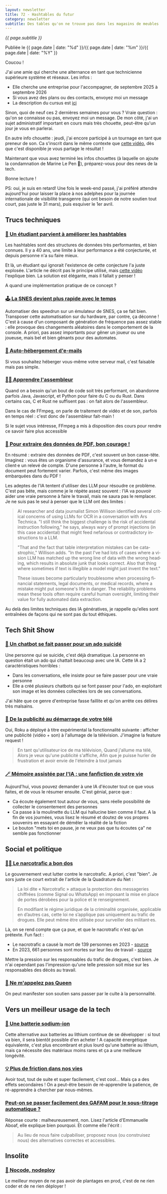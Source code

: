 ```yaml
---
layout: newsletter
title: 72 - Hashtables du futur
category: newsletter
subtitle: Des tables qu'on ne trouve pas dans les magasins de meubles
---
```

*{{ page.subtitle }}*
<div class="date">
Publiée le {{ page.date | date: "%d" }}/{{ page.date | date: "%m" }}/{{ page.date | date: "%Y" }}
</div>

Coucou !

J'ai une amie qui cherche une alternance en tant que technicienne supérieure système et réseaux.
Les infos : 
- Elle cherche une entreprise pour l'accompagner, de septembre 2025 à septembre 2026
- Si vous avez des plans ou des contacts, envoyez moi un message
- La description du cursus est [ici](https://www.cefim.eu/formations/technicien-superieur-systemes-et-reseaux/)

Sinon, quoi de neuf ces 2 dernières semaines pour vous ?
Vraie question : qu'on se connaisse ou pas, envoyez moi un message.
De mon côté, j'ai un sujet administratif important en cours mais très chouette, peut-être qu'un jour je vous en parlerai.

En autre info chouette : jeudi, j'ai encore participé à un tournage en tant que preneur de son.
Ca s'inscrit dans le même contexte que [cette vidéo](https://www.youtube.com/watch?v=dZBuUoNoWj4), dès que c'est disponible je vous partage le résultat !

Maintenant que vous avez terminé les infos chouettes (à laquelle on ajoute la condamnation de Marine Le Pen 🎉), préparez-vous pour des news de la tech.

Bonne lecture !

PS: oui, je suis en retard! Une fois le week-end passé, j'ai préféré attendre aujourd'hui pour laisser la place à nos adelphes pour la journée internationale de visibilité transgenre (qui ont besoin de notre soutien tout court, pas juste le 31 mars), puis esquiver le 1er avril.

## Trucs techniques
### [🤯 Un étudiant parvient à améliorer les hashtables](https://www.quantamagazine.org/undergraduate-upends-a-40-year-old-data-science-conjecture-20250210/)
Les hashtables sont des structures de données très performantes, et bien connues.
Il y a 40 ans, une limite à leur performance a été conjecturée, et depuis personne n'a su faire mieux.

Et là, un étudiant qui ignorait l'existence de cette conjecture l'a juste explosée.
L'article ne décrit pas le principe utilisé, mais [cette vidéo](https://www.youtube.com/watch?v=ArQNyOU1hyE) l'explique bien.
La solution est élégante, mais il fallait y penser !

A quand une implémentation pratique de ce concept ?

### [🕹️ La SNES devient plus rapide avec le temps](https://arstechnica.com/gaming/2025/03/this-small-snes-timing-issue-is-causing-big-speedrun-problems/)
Automatiser des speedrun sur un émulateur de SNES, ça se fait bien.
Transposer cette automatisation sur du hardware, par contre, ça déconne !
C'est à cause d'un composant de génération de fréquence pas assez stable : elle provoque des changements aléatoires dans le comportement de la console.
A priori, pas assez importants pour gêner un joueur ou une joueuse, mais bel et bien gênants pour des automates.

### [📧 Auto-hébergement d'e-mails](https://nilsnh.no/2023/09/02/celebrating-8-years-of-self-hosting-mail-in-a-box/)
Si vous souhaitez héberger vous-même votre serveur mail, c'est faisable mais pas simple.

### [👩‍💻 Apprendre l'assembleur](https://github.com/FFmpeg/asm-lessons)
Quand on a besoin qu'un bout de code soit très performant, on abandonne parfois Java, Javascript, et Python pour faire du C ou du Rust.
Dans certains cas, C et Rust ne suffisent pas : on fait alors de l'assembleur.

Dans le cas de FFmpeg, on parle de traitement de vidéo et de son, parfois en temps réel : c'est donc de l'assembleur fait-main !

Si le sujet vous intéresse, FFmpeg a mis à disposition des cours pour rendre ce savoir faire plus accessible

### [📄 Pour extraire des données de PDF, bon courage !](https://arstechnica.com/ai/2025/03/why-extracting-data-from-pdfs-is-still-a-nightmare-for-data-experts/)
En résumé : extraire des données de PDF, c'est souvent un bon casse-tête.
Imaginez : vous êtes un organisme d'assurance, et vous demandez à un·e client·e un relevé de compte. 
D'une personne à l'autre, le format du document peut fortement varier.
Parfois, c'est même des images embarquées dans du PDF !

Les adeptes de l'IA tentent d'utiliser des LLM pour résoudre ce problème.
C'est pas bête, mais comme je le répète assez souvent : l'IA va pouvoir aider une vraie personne à faire le travail, mais ne saura pas le remplacer.
Je ne suis pas le seul à penser que le LLM ont des limites : 

<blockquote lang="en">
<p>
AI researcher and data journalist Simon Willison identified several critical concerns of using LLMs for OCR in a conversation with Ars Technica. "I still think the biggest challenge is the risk of accidental instruction following," he says, always wary of prompt injections (in this case accidental) that might feed nefarious or contradictory instructions to a LLM.
</p>
<p>
"That and the fact that table interpretation mistakes can be catastrophic," Willison adds. "In the past I've had lots of cases where a vision LLM has matched up the wrong line of data with the wrong heading, which results in absolute junk that looks correct. Also that thing where sometimes if text is illegible a model might just invent the text."
</p>
<p>
These issues become particularly troublesome when processing financial statements, legal documents, or medical records, where a mistake might put someone's life in danger. The reliability problems mean these tools often require careful human oversight, limiting their value for fully automated data extraction.
</p>
</blockquote>

Au delà des limites techniques des IA génératives, je rappelle qu'elles sont entraînées de façons qui ne sont pas du tout éthiques.

## Tech Shit Show
### [🤢 Un chatbot se fait passer pour un ado suicidé](https://arstechnica.com/tech-policy/2025/03/mom-horrified-by-character-ai-chatbots-posing-as-son-who-died-by-suicide/)

Une personne qui se suicide, c'est déjà dramatique.
La personne en question était un ado qui chattait beaucoup avec une IA.
Cette IA a 2 caractéristiques horribles : 
- Dans les conversations, elle insiste pour se faire passer pour une vraie personne
- Elle a créé plusieurs chatbots qui se font passer pour l'ado, en exploitant son image et les données collectées lors de ses conversations.

J'ai hâte que ce genre d'entreprise fasse faillite et qu'on arrête ces délires très malsains.

### [🤑 De la publicité au démarrage de votre télé](https://arstechnica.com/gadgets/2025/03/roku-says-unpopular-autoplay-ads-are-just-a-test/)
Oui, Roku a déployé à titre expérimental la fonctionnalité suivante : afficher une publicité (vidéo + son) à l'allumage de la télévision.
J'imagine la feature request !

> En tant qu'utilisateur·ice de ma télévision,
> Quand j'allume ma télé,
> Alors je veux qu'une publicité s'affiche,
> Afin que je puisse hurler de frustration et avoir envie de l'éteindre à tout jamais

### [🪄 Mémoire assistée par l'IA : une fanfiction de votre vie](https://www.theverge.com/reviews/627056/bee-review-ai-wearable)
Aujourd'hui, vous pouvez demander à une IA d'écouter tout ce que vous faites, et de vous le résumer ensuite.
C'est génial, parce que :
- Ca écoute également tout autour de vous, sans réelle possibilité de collecter le consentement des personnes
- Ca passe à la moulinette du LLM qui hallucine bien comme il faut. A la fin de vos journées, vous lisez le résumé et doutez de vos propres souvenirs en essayant de démêler la réalité de la fiction
- Le bouton "mets toi en pause, je ne veux pas que tu écoutes ça" ne semble pas fonctionner


## Social et politique

### [👮‍♂️ Le narcotrafic a bon dos](https://www.laquadrature.net/narcotraficotage/)
Le gouvernement veut lutter contre le narcotrafic.
A priori, c'est "bien".
Je sors juste ce court extrait de l'article de la Quadrature du Net : 

> La loi dite « Narcotrafic » attaque la protection des messageries chiffrées (comme Signal ou WhatsApp) en imposant la mise en place de portes dérobées pour la police et le renseignement.
> 
> En modifiant le régime juridique de la criminalité organisée, applicable en d’autres cas, cette loi ne s’applique pas uniquement au trafic de drogues. Elle peut même être utilisée pour surveiller des militant·es.

Là, on se rend compte que ça pue, et que le nacrotrafic n'est qu'un prétexte.
Fun fact : 
- Le nacrotrafic a causé la mort de 139 personnes en 2023 - [source](https://www.francetvinfo.fr/societe/drogue/le-narcotrafic-a-cause-la-mort-de-110-personnes-en-france-en-2024-selon-le-ministere-de-l-interieur_7058939.html)
- En 2023, 661 personnes sont mortes sur leur lieu de travail - [source](https://www.francetvinfo.fr/economie/emploi/metiers/droit-et-justice/accidents-du-travail-en-2023-661-personnes-sont-mortes-en-france-sur-leur-lieu-de-travail_6515069.html)

Mettre la pression sur les responsables du trafic de drogues, c'est bien.
Je n'ai cependant pas l'impression qu'une telle pression soit mise sur les responsables des décès au travail.

### [👑 Ne m'appelez pas Queen](https://bsky.app/profile/dollywood.bsky.social/post/3lks675khac2y)
On peut manifester son soutien sans passer par le culte à la personnalité.

## Vers un meilleur usage de la tech

### [🔋 Une batterie sodium-ion](https://www.theverge.com/news/631357/elecom-power-bank-battery-sodium-ion)
Cette alternative aux batteries au lithium continue de se développer : si tout va bien, il sera bientôt possible d'en acheter !
A capacité énergétique équivalente, c'est plus encombrant et plus lourd qu'une batterie au lithium, mais ça nécessite des matériaux moins rares et ça a une meilleure longévité.

### [💡 Plus de friction dans nos vies](https://cassidoo.co/post/introduce-friction/)
Avoir tout, tout de suite et super facilement, c'est cool...
Mais ça a des effets secondaires ! 
On a peut-être besoin de ré-apprendre la patience, de ré-apprendre à chercher par nous-mêmes.

### [Peut-on se passer facilement des GAFAM pour le sous-titrage automatique ?](https://emmanuelle-aboaf.netlify.app/blog/article/peut-on-se-passer-facilement-des-gafam-pour-le-sous-titrage-automatique)
Réponse courte : malheureusement, non.
Lisez l'article d'Emmanuelle Aboaf, elle explique bien pourquoi.
Et comme elle l'écrit : 
> Au lieu de nous faire culpabiliser, proposez nous (ou construisez nous) des alternatives correctes et accessibles. 

## Insolite
### [🫙 Nocode, nodeploy](https://github.com/kelseyhightower/nocode)
Le meilleur moyen de ne pas avoir de plantages en prod, c'est de ne rien coder et de ne rien déployer !


